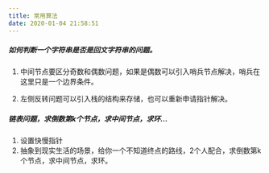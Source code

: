 ```yaml
---
title: 常用算法
date: 2020-01-04 21:58:51
---
```


##### 如何判断一个字符串是否是回文字符串的问题。

1. 中间节点要区分奇数和偶数问题，如果是偶数可以引入哨兵节点解决，哨兵在这里只是一个边界条件。

2. 左侧反转问题可以引入栈的结构来存储，也可以重新申请指针解决。


##### 链表问题，求倒数第k个节点，求中间节点，求环...

1. 设置快慢指针
2. 抽象到现实生活的场景，给你一个不知道终点的路线，2个人配合，求倒数第k个节点，求中间节点，求环。


